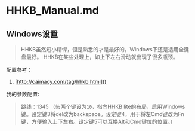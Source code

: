 HHKB_Manual.md
===

## Windows设置

> HHKB虽然短小精悍，但是熟悉的才是最好的，Windows下还是选用全键盘最好。
> HHKB在某些处理上，如上下左右滑动就出现了很多瓶颈。

配置参考：
1. [http://caimaoy.com/tag/hhkb.html]() 

我的参数配置:

> 跳线：1345 （头两个键设为`10`，指向HHKB lite的布局，启用Windows键。设定键3将del改为backspace。设定键4，用于将左Cmd键改为Fn键，方便输入上下左右。设定键5可以互换Alt和Cmd键位的位置。）